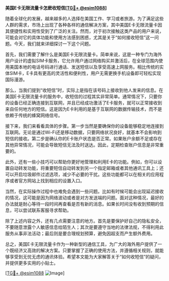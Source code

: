**美国E卡无限流量卡怎麽收短信[[TG💪+ @esim1088](https://t.me/s/esim1088)]**

随着全球化的发展，越来越多的人选择在美国工作、学习或者旅游。为了满足这些人群的需求，市场上出现了各种各样的通信解决方案，其中美国E卡无限流量卡因其便捷性和实用性受到了广泛的关注。然而，对于初次接触这类产品的用户来说，可能会对它的具体功能和使用方法感到困惑，尤其是关于“如何接收短信”这一问题。今天，我们就来详细探讨一下这个问题。

首先，我们需要了解什么是美国E卡无限流量卡。简单来说，这是一种专门为海外用户设计的虚拟SIM卡服务，它允许用户通过网络购买并激活后，在全球范围内使用美国本地的电话号码进行通话、发送短信以及享受高速上网服务。相比传统的实体SIM卡，E卡具有更高的灵活性和便利性，用户无需更换手机设备即可轻松实现国际漫游。

那么，当我们提到“收短信”时，实际上是指在该号码上接收到他人发来的信息。在美国E卡无限流量卡的服务中，收短信的过程其实非常简单。通常情况下，只要你的设备已经正确连接到互联网，并且已经成功激活了E卡服务，就可以正常接收到来自任何地方的短信。这是因为E卡利用的是基于互联网的数据传输技术，而不是依赖于传统的蜂窝网络信号。

接下来，我们来看看具体的步骤。第一步当然是要确保你的设备能够稳定地连接到互联网。无论是通过Wi-Fi还是移动数据，只要网络状况良好，就基本不会影响到短信的接收。第二步是确认你的E卡账户状态是否正常。如果账户余额不足或存在其他异常情况，可能会导致短信无法及时送达。因此，定期检查账户信息是非常重要的。

此外，还有一些小技巧可以帮助你更好地管理和利用E卡的功能。例如，你可以设置自动转发功能，将重要短信自动转发到另一个指定邮箱或者其他通讯工具上；还可以开启垃圾邮件过滤选项，减少不必要的干扰。这些功能都可以在相关的应用程序或者官方网站上找到相应的设置入口。

当然，在实际操作过程中也难免会遇到一些问题。比如有时候可能会出现延迟接收的情况，这可能是因为网络波动或者是对方发送端的问题。面对这种情况，最好的办法就是耐心等待一段时间再查看是否有新的消息。如果长时间没有收到预期的信息，可以尝试联系客服寻求帮助。

除了上述内容之外，还有几点需要注意的地方。首先是要保护好自己的隐私安全，不要随意泄露个人敏感信息给陌生人；其次是要遵守当地的法律法规，不得利用此服务从事非法活动；最后则是要合理规划预算，避免因超支而产生额外费用。

总之，美国E卡无限流量卡作为一种新型的通信工具，为广大的海外用户提供了一个既经济又高效的解决方案。只要掌握了正确的使用方法，并遵循相关规则，就能够享受到无忧无虑的通讯体验。希望本文能为大家解答关于“如何收短信”的疑问，并提供更多实用的小贴士。

[[TG💪+ @esim1088](https://t.me/s/esim1088) ![Image](https://i.postimg.cc/4NQfJmqS/Snipaste-2025-05-13-00-14-12.png)]